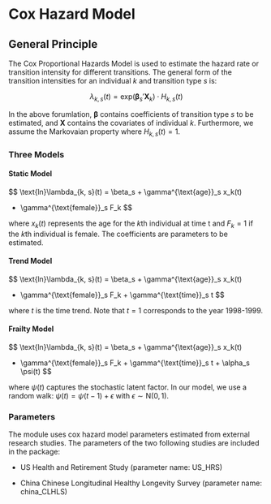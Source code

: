 # Cox Hazard Model 

## General Principle

The Cox Proportional Hazards Model is used to estimate the hazard rate or transition
intensity for different transitions. The general form of the transition intensities for 
an individual $k$ and transition type $s$ is: 

$$\lambda_{k, s}(t) = \text{exp}(\boldsymbol{\beta}_{s}'\mathbf{X}_k) \cdot H_{k, s}(t)$$

In the above forumlation, $\boldsymbol{\beta}$ contains coefficients of transition type $s$ to be
estimated, and $\mathbf{X}$ contains the covariates of individual $k$. Furthermore, we assume the 
Markovaian property where $H_{k, s}(t) = 1$. 

### Three Models

#### Static Model 

$$
\text{ln}\lambda_{k, s}(t) = \beta_s + \gamma^{\text{age}}_s x_k(t) 
+ \gamma^{\text{female}}_s F_k
$$

where $x_k(t)$ represents the age for the $k$th individual at time t and $F_k = 1$ if the $k$th
individual is female. The coefficients are parameters to be estimated.

#### Trend Model 

$$
\text{ln}\lambda_{k, s}(t) = \beta_s + \gamma^{\text{age}}_s x_k(t) 
+ \gamma^{\text{female}}_s F_k + \gamma^{\text{time}}_s t
$$

where $t$ is the time trend. Note that $t=1$ corresponds to the year 1998-1999. 

#### Frailty Model

$$
\text{ln}\lambda_{k, s}(t) = \beta_s + \gamma^{\text{age}}_s x_k(t) 
+ \gamma^{\text{female}}_s F_k + \gamma^{\text{time}}_s t + \alpha_s \psi(t)
$$

where $\psi(t)$ captures the stochastic latent factor. In our model, we use a random walk:
$\psi(t) = \psi(t-1) + \epsilon$ with $\epsilon \sim \text{N}(0, 1)$.

### Parameters

The module uses cox hazard model parameters estimated from external research studies. The parameters
of the two following studies are included in the package: 

* US Health and Retirement Study (parameter name: US_HRS)

* China Chinese Longitudinal Healthy Longevity Survey (parameter name: china_CLHLS)


